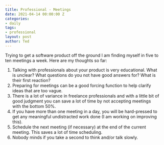 ```yaml
---
title: Professional - Meetings
date: 2021-04-14 00:00:00 Z
categories:
- daily
tags:
- professional
layout: post
author: Ted
---
```


Trying to get a software product off the ground I am finding myself in five to ten meetings a week. Here are my thoughts so far:

1. Talking with professionals about your product is very educational. What is unclear? What questions do you not have good answers for? What is their first reaction?
1. Preparing for meetings can be a good forcing function to help clarify ideas that are too vague.
1. There is a lot of variance in freelance professionals and with a little bit of good judgment you can save a lot of time by not accepting meetings with the bottom 50%.
1. If you have more than one meeting in a day, you will be hard-pressed to get any meaningful undistracted work done (I am working on improving this).
1. Schedule the next meeting (if necessary) at the end of the current meeting. This saves a lot of time scheduling.
1. Nobody minds if you take a second to think and/or talk slowly.
